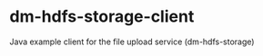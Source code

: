 dm-hdfs-storage-client
======================

Java example client for the file upload service (dm-hdfs-storage)
